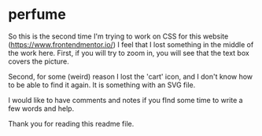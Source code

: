 # perfume

So this is the second time I'm trying to work on CSS for this website (https://www.frontendmentor.io/)
I feel that I lost something in the middle of the work here.
First, if you will try to zoom in, you will see that the text box covers the picture.

Second, for some (weird) reason I lost the 'cart' icon, and I don't know how to be able to find it again. It is something with an SVG file. 

I would like to have comments and notes if you fInd some time to write a few words and help.

Thank you for reading this readme file.
